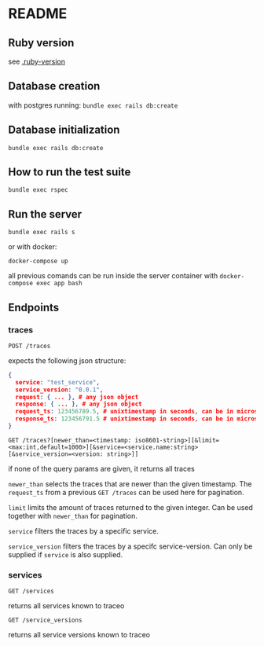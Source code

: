 # README

## Ruby version

see [.ruby-version](.ruby-version)

## Database creation

with postgres running:
`bundle exec rails db:create`

## Database initialization

`bundle exec rails db:create`

## How to run the test suite

`bundle exec rspec`

## Run the server

`bundle exec rails s`

or with docker:

`docker-compose up`

all previous comands can be run inside the server container with `docker-compose exec app bash`

## Endpoints

### traces

`POST /traces`

expects the following json structure:

```json
{
  service: "test_service",
  service_version: "0.0.1",
  request: { ... }, # any json object
  response: { ... }, # any json object
  request_ts: 123456789.5, # unixtimestamp in seconds, can be in microsecond accuracy
  response_ts: 123456791.5 # unixtimestamp in seconds, can be in microsecond accuracy
}
```

`GET /traces?[newer_than=<timestamp: iso8601-string>][&limit=<max:int,default=1000>][&service=<service.name:string>[&service_version=<version: string>]]`

if none of the query params are given, it returns all traces

`newer_than` selects the traces that are newer than the given timestamp.
The `request_ts` from a previous `GET /traces` can be used here for pagination.

`limit` limits the amount of traces returned to the given integer. Can be used together with `newer_than` for pagination.

`service` filters the traces by a specific service.

`service_version` filters the traces by a specifc service-version. Can only be supplied if `service` is also supplied.

### services

`GET /services`

returns all services known to traceo

`GET /service_versions`

returns all service versions known to traceo
